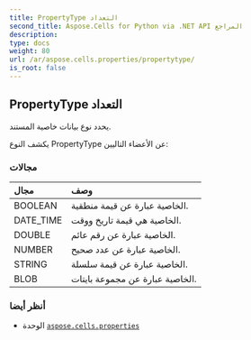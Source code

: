 ```yaml
---
title: PropertyType التعداد
second_title: Aspose.Cells for Python via .NET API المراجع
description:
type: docs
weight: 80
url: /ar/aspose.cells.properties/propertytype/
is_root: false
---
```

##  PropertyType التعداد
يحدد نوع بيانات خاصية المستند.



يكشف النوع PropertyType عن الأعضاء التاليين:

###  مجالات
| مجال| وصف|
| :- | :- |
| BOOLEAN | الخاصية عبارة عن قيمة منطقية.|
| DATE_TIME | الخاصية هي قيمة تاريخ ووقت.|
| DOUBLE | الخاصية عبارة عن رقم عائم.|
| NUMBER | الخاصية عبارة عن عدد صحيح.|
| STRING | الخاصية عبارة عن قيمة سلسلة.|
| BLOB | الخاصية عبارة عن مجموعة بايتات.|



###  أنظر أيضا
* الوحدة [`aspose.cells.properties`](..)
